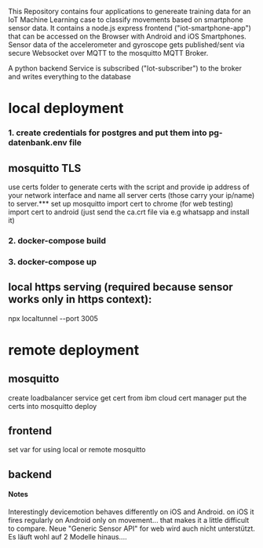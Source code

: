 This Repository contains four applications to genereate training data for an IoT Machine Learning case to classify movements based on smartphone sensor data.
It contains a node.js express frontend ("iot-smartphone-app") that can be accessed on the Browser with Android and iOS Smartphones. Sensor data of the accelerometer and gyroscope gets published/sent via secure Websocket over MQTT to the mosquitto MQTT Broker. 

A python backend Service is subscribed ("Iot-subscriber") to the broker and writes everything to the database

# local deployment


### 1. create credentials for postgres and put them into pg-datenbank.env file

## mosquitto TLS
use certs folder to generate certs with the script and provide ip address of your network interface and name all server certs (those carry your ip/name) to server.***
set up mosquitto
import cert to chrome (for web testing)
import cert to android (just send the ca.crt file via e.g whatsapp and install it)

### 2. docker-compose build
### 3. docker-compose up

## local https serving (required because sensor works only in https context):
npx localtunnel --port 3005

# remote deployment

## mosquitto
create loadbalancer service
get cert from ibm cloud cert manager
put the certs into mosquitto
deploy

## frontend
set var for using local or remote mosquitto

## backend


#### Notes
Interestingly devicemotion behaves differently on iOS and Android. on iOS it fires regularly on Android only on movement... that makes it a little difficult to compare.
Neue "Generic Sensor API" for web wird auch nicht unterstützt. Es läuft wohl auf 2 Modelle hinaus....


